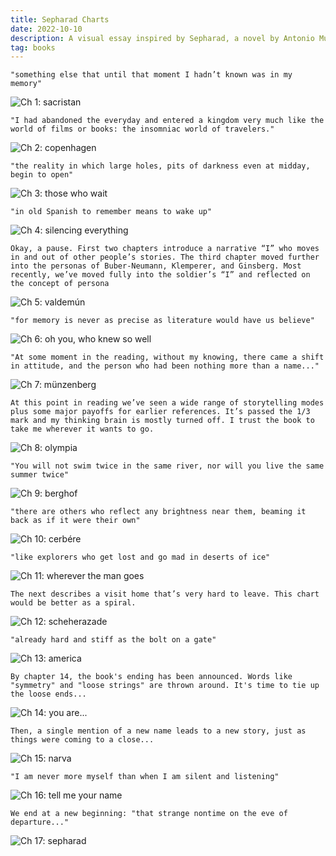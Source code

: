 ```yaml
---
title: Sepharad Charts
date: 2022-10-10
description: A visual essay inspired by Sepharad, a novel by Antonio Munoz Molina
tag: books
---
```



<a name="sacristan"></a>
`"something else that until that moment I hadn’t known was in my memory"`

![Ch 1: sacristan](https://raw.githubusercontent.com/dericko/sepharad-charts/main/SEPH%20CHARTZ%20images1.jpg)

<a name="copenhagen"></a>
`"I had abandoned the everyday and entered a kingdom very much like the world of films or books: the insomniac world of travelers."`

![Ch 2: copenhagen](https://raw.githubusercontent.com/dericko/sepharad-charts/main/SEPH%20CHARTZ%20images2.jpg)

<a name="those-who-wait"></a>
`"the reality in which large holes, pits of darkness even at midday, begin to open"`

![Ch 3: those who wait](https://raw.githubusercontent.com/dericko/sepharad-charts/main/SEPH%20CHARTZ%20images3.jpg)

<a name="silencing-everything"></a>
`"in old Spanish to remember means to wake up"`

![Ch 4: silencing everything](https://raw.githubusercontent.com/dericko/sepharad-charts/main/SEPH%20CHARTZ%20images4.jpg)

<a name="valdemun"></a>
`Okay, a pause.
First two chapters introduce a narrative “I” who moves in and out of other people’s stories. The third chapter moved further into the personas of Buber-Neumann, Klemperer, and Ginsberg. Most recently, we’ve moved fully into the soldier’s “I” and reflected on the concept of persona`

![Ch 5: valdemún](https://raw.githubusercontent.com/dericko/sepharad-charts/main/SEPH%20CHARTZ%20images5.jpg)

<a name="oh-you-who-knew-so-well"></a>
`"for memory is never as precise as literature would have us believe"`

![Ch 6: oh you, who knew so well](https://raw.githubusercontent.com/dericko/sepharad-charts/main/SEPH%20CHARTZ%20images6.jpg)

<a name="munzenberg"></a>
`"At some moment in the reading, without my knowing, there came a shift in attitude, and the person who had been nothing more than a name..."`

![Ch 7: münzenberg](https://raw.githubusercontent.com/dericko/sepharad-charts/main/SEPH%20CHARTZ%20images7.jpg)

<a name="olympia"></a>
`At this point in reading we’ve seen a wide range of storytelling modes plus some major payoffs for earlier references. It’s passed the 1/3 mark and my thinking brain is mostly turned off. I trust the book to take me wherever it wants to go.`

![Ch 8: olympia](https://raw.githubusercontent.com/dericko/sepharad-charts/main/SEPH%20CHARTZ%20images8.jpg)

<a name="berghof"></a>
`"You will not swim twice in the same river, nor will you live the same summer twice"`

![Ch 9: berghof](https://raw.githubusercontent.com/dericko/sepharad-charts/main/SEPH%20CHARTZ%20images9.jpg)

<a name="cerbere"></a>
`"there are others who reflect any brightness near them, beaming it back as if it were their own"`

![Ch 10: cerbére](https://raw.githubusercontent.com/dericko/sepharad-charts/main/SEPH%20CHARTZ%20images10.jpg)

<a name="wherever-the-man-goes"></a>
`"like explorers who get lost and go mad in deserts of ice"`

![Ch 11: wherever the man goes](https://raw.githubusercontent.com/dericko/sepharad-charts/main/SEPH%20CHARTZ%20images11.jpg)

<a name="scheherazade"></a>
`The next describes a visit home that’s very hard to leave. This chart would be better as a spiral.`

![Ch 12: scheherazade](https://raw.githubusercontent.com/dericko/sepharad-charts/main/SEPH%20CHARTZ%20images12.jpg)

<a name="america"></a>
`"already hard and stiff as the bolt on a gate"`

![Ch 13: america](https://raw.githubusercontent.com/dericko/sepharad-charts/main/SEPH%20CHARTZ%20images13.jpg)

<a name="you-are"></a>
`By chapter 14, the book's ending has been announced. Words like "symmetry" and "loose strings" are thrown around. It's time to tie up the loose ends...`

![Ch 14: you are...](https://raw.githubusercontent.com/dericko/sepharad-charts/main/SEPH%20CHARTZ%20images14.jpg)

<a name="narva"></a>
`Then, a single mention of a new name leads to a new story, just as things were coming to a close...`

![Ch 15: narva](https://raw.githubusercontent.com/dericko/sepharad-charts/main/SEPH%20CHARTZ%20images15.jpg)

<a name="tell-me-your-name"></a>
`"I am never more myself than when I am silent and listening"`

![Ch 16: tell me your name](https://raw.githubusercontent.com/dericko/sepharad-charts/main/SEPH%20CHARTZ%20images16.jpg)

<a name="sepharad"></a>
`We end at a new beginning: "that strange nontime on the eve of departure..."`

![Ch 17: sepharad](https://raw.githubusercontent.com/dericko/sepharad-charts/main/SEPH%20CHARTZ%20images17.jpg)

